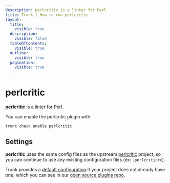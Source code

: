 ```yaml
---
description: perlcritic is a linter for Perl
title: Trunk | How to run perlcritic
layout:
  title:
    visible: true
  description:
    visible: false
  tableOfContents:
    visible: true
  outline:
    visible: true
  pagination:
    visible: true
---
```


# perlcritic

**perlcritic** is a linter for Perl.

You can enable the perlcritic plugin with

```shell
trunk check enable perlcritic
```

## Settings


**perlcritic** uses the same config files as the
upstream [perlcritic](https://metacpan.org/pod/Perl::Critic) project, so you can continue to use any
existing configuration files (ex: `.perlcriticrc`).
    

Trunk provides a [default configuration](https://github.com/trunk-io/plugins/tree/main/linters/perlcritic) if your project does not already have one,
which you can see in our [open source plugins repo](https://github.com/trunk-io/plugins/tree/main).
